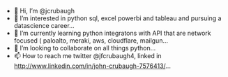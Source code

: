- 👋 Hi, I’m @jcrubaugh
- 👀 I’m interested in python sql, excel powerbi and tableau and pursuing a datascience career...
- 🌱 I’m currently learning python integratons with API that are network focused ( paloalto, meraki, aws, cloudflare, mailgun...
- 💞️ I’m looking to collaborate on all things python...
- 📫 How to reach me twitter @jfcrubaugh4, linked in http://www.linkedin.com/in/john-crubaugh-7576413/...

<!---
jcrubaugh/jcrubaugh is a ✨ special ✨ repository because its `README.md` (this file) appears on your GitHub profile.
You can click the Preview link to take a look at your changes.
--->
